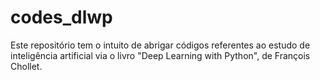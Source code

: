 # codes_dlwp

Este repositório tem o intuito de abrigar códigos referentes ao estudo de inteligência artificial via o livro "Deep Learning with Python", de François Chollet.